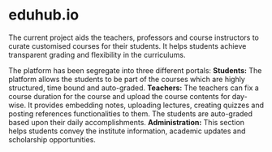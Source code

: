 # eduhub.io

The current project aids the teachers, professors and course instructors to curate customised courses for their students. It helps students achieve transparent grading and flexibility in the curriculums. 

The platform has been segregate into three different portals: 
**Students:** 
The platform allows the students to be part of the courses which are highly structured, time bound and auto-graded. 
**Teachers:** 
The teachers can fix a course duration for the course and upload the course contents for day-wise. It provides embedding notes, uploading lectures, creating quizzes and posting references functionalities to them. The students are auto-graded based upon their daily accomplishments. 
**Administration:** 
This section helps students convey the institute information, academic updates and scholarship opportunities. 
